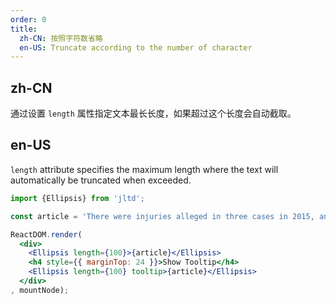 ```yaml
---
order: 0
title: 
  zh-CN: 按照字符数省略
  en-US: Truncate according to the number of character
---
```


## zh-CN

通过设置 `length` 属性指定文本最长长度，如果超过这个长度会自动截取。

## en-US

`length` attribute specifies the maximum length where the text will automatically be truncated when exceeded.

````jsx
import {Ellipsis} from 'jltd';

const article = 'There were injuries alleged in three cases in 2015, and a fourth incident in September, according to the safety recall report. After meeting with US regulators in October, the firm decided to issue a voluntary recall.';

ReactDOM.render(
  <div>
    <Ellipsis length={100}>{article}</Ellipsis>
    <h4 style={{ marginTop: 24 }}>Show Tooltip</h4>
    <Ellipsis length={100} tooltip>{article}</Ellipsis>
  </div>
, mountNode);
````
